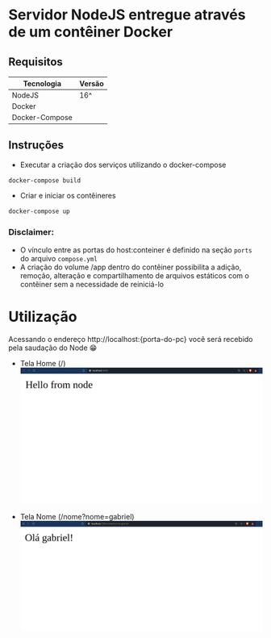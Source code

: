 # Servidor NodeJS entregue através de um contêiner Docker

## Requisitos
|Tecnologia|Versão|
|------|-----|
|NodeJS|16^|
|Docker|
|Docker-Compose|

## Instruções
- Executar a criação dos serviços utilizando o docker-compose
```bash
docker-compose build
```

- Criar e iniciar os contêineres
```bash
docker-compose up
```

### Disclaimer:
  - O vínculo entre as portas do host:conteiner é definido na seção `ports` do arquivo `compose.yml`
  - A criação do volume /app dentro do contêiner possibilita a adição, remoção, alteração e compartilhamento de arquivos estáticos com o contêiner sem a necessidade de reiniciá-lo
&nbsp;


# Utilização
Acessando o endereço http://localhost:{porta-do-pc} você será recebido pela saudação do Node :grin:
- Tela Home (/)
![Tela Home](./doc/img/print_home.png)

- Tela Nome (/nome?nome=gabriel)
![Tela Nome](./doc/img/print_nome.png)
